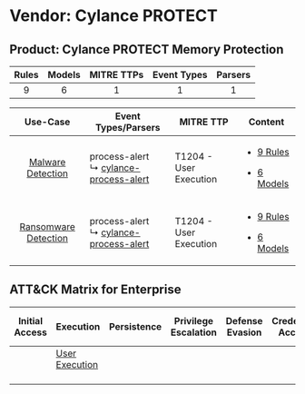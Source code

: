 Vendor: Cylance PROTECT
=======================
Product: Cylance PROTECT Memory Protection
------------------------------------------
| Rules | Models | MITRE TTPs | Event Types | Parsers |
|:-----:|:------:|:----------:|:-----------:|:-------:|
|   9   |   6    |     1      |      1      |    1    |

|                               Use-Case                               | Event Types/Parsers                                                                              | MITRE TTP                  | Content                                                                                                                                           |
|:--------------------------------------------------------------------:| ------------------------------------------------------------------------------------------------ | -------------------------- | ------------------------------------------------------------------------------------------------------------------------------------------------- |
|    [Malware Detection](../../../UseCases/uc_malware_detection.md)    |  process-alert<br> ↳ [cylance-process-alert](Parsers/parserContent_cylance-process-alert.md)<br> | T1204 - User Execution<br> | [<ul><li>9 Rules</li></ul><ul><li>6 Models</li></ul>](Rules_Models/r_m_cylance_protect_cylance_protect_memory_protection_Malware_Detection.md)    |
| [Ransomware Detection](../../../UseCases/uc_ransomware_detection.md) |  process-alert<br> ↳ [cylance-process-alert](Parsers/parserContent_cylance-process-alert.md)<br> | T1204 - User Execution<br> | [<ul><li>9 Rules</li></ul><ul><li>6 Models</li></ul>](Rules_Models/r_m_cylance_protect_cylance_protect_memory_protection_Ransomware_Detection.md) |

ATT&CK Matrix for Enterprise
----------------------------
| Initial Access | Execution                                                           | Persistence | Privilege Escalation | Defense Evasion | Credential Access | Discovery | Lateral Movement | Collection | Command and Control | Exfiltration | Impact |
| -------------- | ------------------------------------------------------------------- | ----------- | -------------------- | --------------- | ----------------- | --------- | ---------------- | ---------- | ------------------- | ------------ | ------ |
|                | [User Execution](https://attack.mitre.org/techniques/T1204)<br><br> |             |                      |                 |                   |           |                  |            |                     |              |        |